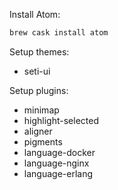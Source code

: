 Install Atom:

```bash
brew cask install atom
```

Setup themes:

* seti-ui

Setup plugins:

* minimap
* highlight-selected
* aligner
* pigments
* language-docker
* language-nginx
* language-erlang



